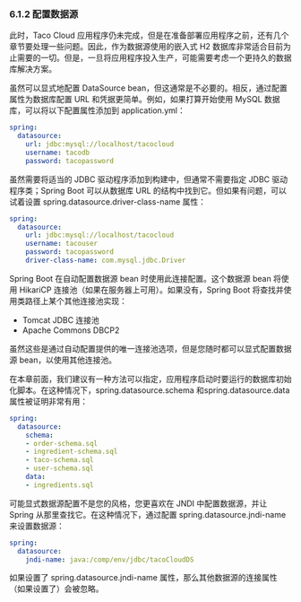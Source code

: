 ### 6.1.2 配置数据源

此时，Taco Cloud 应用程序仍未完成，但是在准备部署应用程序之前，还有几个章节要处理一些问题。因此，作为数据源使用的嵌入式 H2 数据库非常适合目前为止需要的一切。但是，一旦将应用程序投入生产，可能需要考虑一个更持久的数据库解决方案。

虽然可以显式地配置 DataSource bean，但这通常是不必要的。相反，通过配置属性为数据库配置 URL 和凭据更简单。例如，如果打算开始使用 MySQL 数据库，可以将以下配置属性添加到 application.yml：

```yaml
spring:
  datasource:
    url: jdbc:mysql://localhost/tacocloud
    username: tacodb
    password: tacopassword
```

虽然需要将适当的 JDBC 驱动程序添加到构建中，但通常不需要指定 JDBC 驱动程序类；Spring Boot 可以从数据库 URL 的结构中找到它。但如果有问题，可以试着设置 spring.datasource.driver-class-name 属性：

```yaml
spring:
  datasource:
    url: jdbc:mysql://localhost/tacocloud
    username: tacouser
    password: tacopassword
    driver-class-name: com.mysql.jdbc.Driver
```

Spring Boot 在自动配置数据源 bean 时使用此连接配置。这个数据源 bean 将使用 HikariCP 连接池（如果在服务器上可用）。如果没有，Spring Boot 将查找并使用类路径上某个其他连接池实现：

* Tomcat JDBC 连接池
* Apache Commons DBCP2

虽然这些是通过自动配置提供的唯一连接池选项，但是您随时都可以显式配置数据源 bean，以使用其他连接池。

在本章前面，我们建议有一种方法可以指定，应用程序启动时要运行的数据库初始化脚本。在这种情况下，spring.datasource.schema 和spring.datasource.data 属性被证明非常有用：

```yaml
spring:
  datasource:
    schema:
    - order-schema.sql
    - ingredient-schema.sql
    - taco-schema.sql
    - user-schema.sql
    data:
    - ingredients.sql
```

可能显式数据源配置不是您的风格，您更喜欢在 JNDI 中配置数据源，并让 Spring 从那里查找它。在这种情况下，通过配置 spring.datasource.jndi-name 来设置数据源：

```yaml
spring:
  datasource:
    jndi-name: java:/comp/env/jdbc/tacoCloudDS
```

如果设置了 spring.datasource.jndi-name 属性，那么其他数据源的连接属性（如果设置了）会被忽略。


